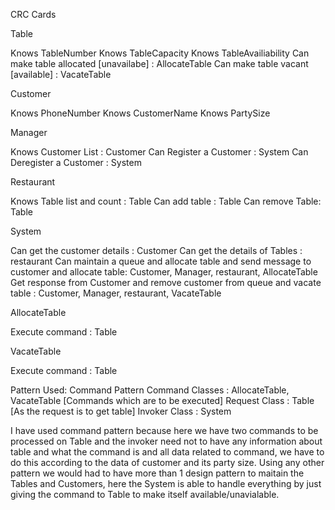 ﻿CRC Cards

Table

Knows TableNumber
Knows TableCapacity
Knows TableAvailiability
Can make table allocated [unavailabe] : AllocateTable
Can make table vacant [available] : VacateTable

Customer

Knows PhoneNumber
Knows CustomerName
Knows PartySize

Manager

Knows Customer List : Customer
Can Register a Customer : System
Can Deregister a Customer : System

Restaurant

Knows Table list and count : Table
Can add table : Table
Can remove Table: Table

System

Can get the customer details : Customer
Can get the details of Tables : restaurant
Can maintain a queue and allocate table and send message to customer and allocate table: Customer, Manager, restaurant, AllocateTable
Get response from Customer and remove customer from queue and vacate table : Customer, Manager, restaurant, VacateTable

AllocateTable

Execute command : Table

VacateTable

Execute command : Table

Pattern Used: Command Pattern
Command Classes : AllocateTable, VacateTable [Commands which are to be executed]
Request Class : Table [As the request is to get table]
Invoker Class : System

I have used command pattern because here we have two commands to be processed on Table and the invoker need not to have any information about table and what the command is and all data related to command, we have to do this according to the data of customer and its party size. Using any other pattern we would had to have more than 1 design pattern to maitain the Tables and Customers, here the System is able to handle everything by just giving the command to Table to make itself available/unavialable.
